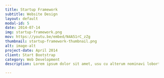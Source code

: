 ```yaml
---
title: Startup Framework
subtitle: Website Design
layout: default
modal-id: 5
date: 2014-07-14
img: startup-framework.png
mov: https://youtu.be/embed/N4A51rC_zZg
thumbnail: startup-framework-thumbnail.png
alt: image-alt
project-date: April 2014
client: Start Bootstrap
category: Web Development
description: Lorem ipsum dolor sit amet, usu cu alterum nominavi lobortis. At duo novum diceret. Tantas apeirian vix et, usu sanctus postulant inciderint ut, populo diceret necessitatibus in vim. Cu eum dicam feugiat noluisse.

---
```

